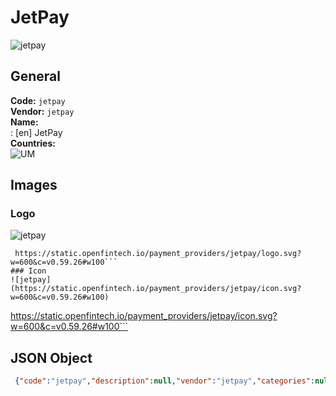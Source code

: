 # JetPay 
![jetpay](https://static.openfintech.io/payment_providers/jetpay/logo.svg?w=600&c=v0.59.26#w100)  
## General 
**Code:** `jetpay`  
**Vendor:** `jetpay`  
**Name:**  
:	[en] JetPay  
**Countries:**  
![UM](https://cdnjs.cloudflare.com/ajax/libs/flag-icon-css/3.3.0/flags/4x3/UM.svg#w24)  
 
## Images 
### Logo 
![jetpay](https://static.openfintech.io/payment_providers/jetpay/logo.svg?w=600&c=v0.59.26#w100)  
```
 https://static.openfintech.io/payment_providers/jetpay/logo.svg?w=600&c=v0.59.26#w100```  
### Icon 
![jetpay](https://static.openfintech.io/payment_providers/jetpay/icon.svg?w=600&c=v0.59.26#w100)  
```
 https://static.openfintech.io/payment_providers/jetpay/icon.svg?w=600&c=v0.59.26#w100```  
## JSON Object 
```json
 {"code":"jetpay","description":null,"vendor":"jetpay","categories":null,"countries":["UM"],"payment_method":null,"payout_method":null,"metadata":{"about_payments_code":"jetpay"},"name":{"en":"JetPay"}}```  
